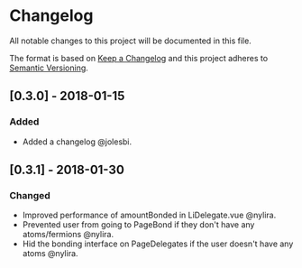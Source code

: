 # Changelog
All notable changes to this project will be documented in this file.

The format is based on [Keep a Changelog](http://keepachangelog.com/en/1.0.0/)
and this project adheres to [Semantic Versioning](http://semver.org/spec/v2.0.0.html).

## [0.3.0] - 2018-01-15
### Added
- Added a changelog @jolesbi.

## [0.3.1] - 2018-01-30
### Changed
* Improved performance of amountBonded in LiDelegate.vue @nylira.
* Prevented user from going to PageBond if they don't have any atoms/fermions @nylira.
* Hid the bonding interface on PageDelegates if the user doesn't have any atoms @nylira.
